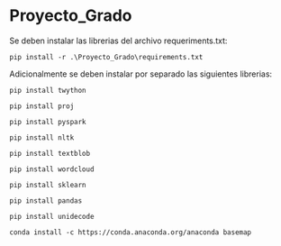 # Proyecto_Grado

Se deben instalar las librerias del archivo requeriments.txt:

    pip install -r .\Proyecto_Grado\requirements.txt
    

Adicionalmente se deben instalar por separado las siguientes librerias:

    pip install twython

    pip install proj

    pip install pyspark  

    pip install nltk     

    pip install textblob 

    pip install wordcloud

    pip install sklearn 
    
    pip install pandas  

    pip install unidecode      

    conda install -c https://conda.anaconda.org/anaconda basemap
